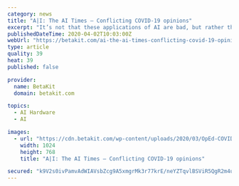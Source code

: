```yaml
---
category: news
title: "A|I: The AI Times – Conflicting COVID-19 opinions"
excerpt: "It’s not that these applications of AI are bad, but rather that they belong to a set with few actionable outcomes. A new reinforcement-learning algorithm has learned to optimize the placement of components on a computer chip to make it more efficient and less power-hungry. Machine learning tools have always been the ideal content moderators ..."
publishedDateTime: 2020-04-02T10:03:00Z
webUrl: "https://betakit.com/ai-the-ai-times-conflicting-covid-19-opinions/"
type: article
quality: 39
heat: 39
published: false

provider:
  name: BetaKit
  domain: betakit.com

topics:
  - AI Hardware
  - AI

images:
  - url: "https://cdn.betakit.com/wp-content/uploads/2020/03/OpEd-COVID-19-Vaccine-AI-SS22571600-1024x768.jpg"
    width: 1024
    height: 768
    title: "A|I: The AI Times – Conflicting COVID-19 opinions"

secured: "k9V2s0ivPamvAdWIAVsbZcg9A5xmgrMk3r77krE/neYZTqvlBSViR5QgR2m4uykFZUNPmEBpADZbFDJQcQNrYoivcUt0y6MC5YR2Ec/HCZDsdOUDKv2LY94rk1pjgpXjaH/GOJ/DGbFIdt45kaXTYh94Bmhvhluh+LE7VRAMHKmoDDtoanowXw1/qT1KW7Vap/yRPjqcqfpzpwzMkSjAOl3r7sa933rXBQMVvss3dTjrReBk3BVRKW+igdjlxkiguMjhVmRMZXgsF97G7FYNwRVSJ9hSbp5oWmEBf4kZWlRqU7/4m7AB0HgGpDEbvQd6;7FLIf2rxYjYURpov+AEndw=="
---
```


